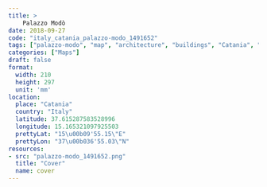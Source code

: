 ```yaml
---
title: > 
    Palazzo Modò
date: 2018-09-27
code: "italy_catania_palazzo-modo_1491652"
tags: ["palazzo-modo", "map", "architecture", "buildings", "Catania", "Italy"]
categories: ["Maps"]
draft: false
format:
  width: 210
  height: 297
  unit: 'mm'
location:
  place: "Catania"
  country: "Italy"
  latitude: 37.615287583528996
  longitude: 15.165321097925503
  prettyLat: "15\u00b09'55.15\"E"
  prettyLon: "37\u00b036'55.03\"N"
resources:
- src: "palazzo-modo_1491652.png"
  title: "Cover"
  name: cover
---
```


